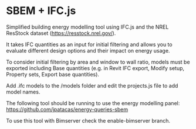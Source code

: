 # SBEM + IFC.js

Simplified building energy modelling tool using IFC.js and the NREL ResStock dataset (https://resstock.nrel.gov/).

It takes IFC quantities as an input for initial filtering and allows you to evaluate different design options and their impact on energy usage.

To consider initial filtering by area and window to wall ratio, models must be exported including Base quantities (e.g. in Revit IFC export, Modify setup, Property sets, Export base quantities). 

Add .ifc models to the /models folder and edit the projects.js file to add model names.

The following tool should be running to use the energy modelling panel: https://github.com/jpatacas/energy-queries-sbem

To use this tool with Bimserver check the enable-bimserver branch.
